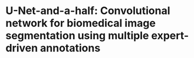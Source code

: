 # U-Net-and-a-half: Convolutional network for biomedical image segmentation using multiple expert-driven annotations
